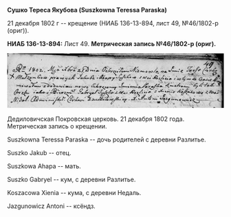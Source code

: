 **Сушко Тереса Якубова (Suszkowna Teressa Paraska)**

21 декабря 1802 г -- крещение (НИАБ 136-13-894, лист 49, №46/1802-р
(ориг)).

**НИАБ 136-13-894:** Лист 49. **Метрическая запись №46/1802-р (ориг).**

![](./media/3ffc00735c3f8d38dd056c3f2ba12dbf1606375a.png)

Дедиловичская Покровская церковь. 21 декабря 1802 года. Метрическая
запись о крещении.

Suszkowna Teressa Paraska -- дочь родителей с деревни Разлитье.

Suszko Jakub -- отец.

Suszkowa Ahapa -- мать.

Suszko Gabryel -- кум, с деревни Разлитье.

Koszacowa Xienia -- кума, с деревни Недаль.

Jazgunowicz Antoni -- ксёндз.
